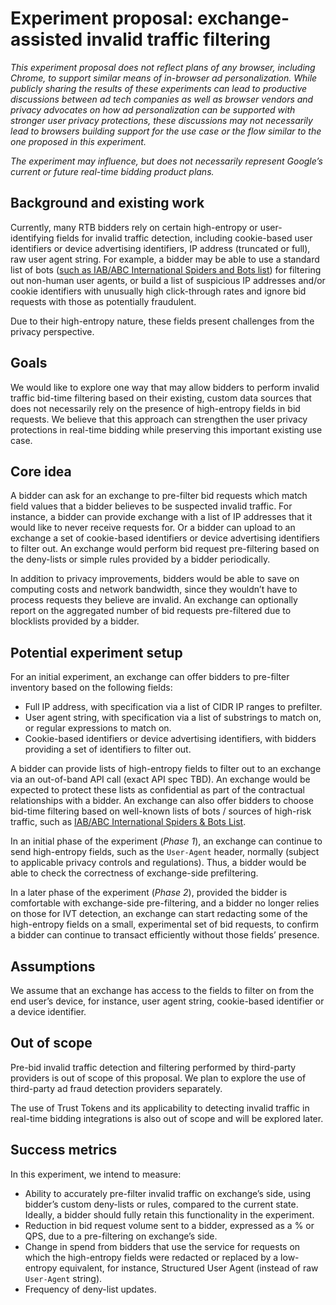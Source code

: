 # Experiment proposal: exchange-assisted invalid traffic filtering

*This experiment proposal does not reflect plans of any browser, including Chrome, to support similar means of in-browser ad personalization. While publicly sharing the results of these experiments can lead to productive discussions between ad tech companies as well as browser vendors and privacy advocates on how ad personalization can be supported with stronger user privacy protections, these discussions may not necessarily lead to browsers building support for the use case or the flow similar to the one proposed in this experiment.*

*The experiment may influence, but does not necessarily represent Google’s current or future real-time bidding product plans.*

## Background and existing work

Currently, many RTB bidders rely on certain high-entropy or user-identifying fields for invalid traffic detection, including cookie-based user identifiers or device advertising identifiers, IP address (truncated or full), raw user agent string. For example, a bidder may be able to use a standard list of bots ([such as IAB/ABC International Spiders and Bots list](https://www.iab.com/guidelines/iab-abc-international-spiders-bots-list/)) for filtering out non-human user agents, or build a list of suspicious IP addresses and/or cookie identifiers with unusually high click-through rates and ignore bid requests with those as potentially fraudulent.

Due to their high-entropy nature, these fields present challenges from the privacy perspective.

## Goals

We would like to explore one way that may allow bidders to perform invalid traffic bid-time filtering based on their existing, custom data sources that does not necessarily rely on the presence of high-entropy fields in bid requests. We believe that this approach can strengthen the user privacy protections in real-time bidding while preserving this important existing use case.

## Core idea

A bidder can ask for an exchange to pre-filter bid requests which match field values that a bidder believes to be suspected invalid traffic. For instance, a bidder can provide exchange with a list of IP addresses that it would like to never receive requests for. Or a bidder can upload to an exchange a set of cookie-based identifiers or device advertising identifiers to filter out. An exchange would perform bid request pre-filtering based on the deny-lists or simple rules provided by a bidder periodically.

In addition to privacy improvements, bidders would be able to save on computing costs and network bandwidth, since they wouldn’t have to process requests they believe are invalid. An exchange can optionally report on the aggregated number of bid requests pre-filtered due to blocklists provided by a bidder.

## Potential experiment setup

For an initial experiment, an exchange can offer bidders to pre-filter inventory based on the following fields:
- Full IP address, with specification via a list of CIDR IP ranges to prefilter.
- User agent string, with specification via a list of substrings to match on, or regular expressions to match on.
- Cookie-based identifiers or device advertising identifiers, with bidders providing a set of identifiers to filter out.

A bidder can provide lists of high-entropy fields to filter out to an exchange via an out-of-band API call (exact API spec TBD). An exchange would be expected to protect these lists as confidential as part of the contractual relationships with a bidder. An exchange can also offer bidders to choose bid-time filtering based on well-known lists of bots / sources of high-risk traffic, such as [IAB/ABC International Spiders & Bots List](https://www.iab.com/guidelines/iab-abc-international-spiders-bots-list/).

In an initial phase of the experiment (*Phase 1*), an exchange can continue to send high-entropy fields, such as the `User-Agent` header, normally (subject to applicable privacy controls and regulations). Thus, a bidder would be able to check the correctness of exchange-side prefiltering.

In a later phase of the experiment (*Phase 2*), provided the bidder is comfortable with exchange-side pre-filtering, and a bidder no longer relies on those for IVT detection, an exchange can start redacting some of the high-entropy fields on a small, experimental set of bid requests, to confirm a bidder can continue to transact efficiently without those fields’ presence.

## Assumptions

We assume that an exchange has access to the fields to filter on from the end user’s device, for instance, user agent string, cookie-based identifier or a device identifier.

## Out of scope

Pre-bid invalid traffic detection and filtering performed by third-party providers is out of scope of this proposal. We plan to explore the use of third-party ad fraud detection providers separately.

The use of Trust Tokens and its applicability to detecting invalid traffic in real-time bidding integrations is also out of scope and will be explored later.

## Success metrics

In this experiment, we intend to measure:
- Ability to accurately pre-filter invalid traffic on exchange’s side, using bidder’s custom deny-lists or rules, compared to the current state. Ideally, a bidder should fully retain this functionality in the experiment.
- Reduction in bid request volume sent to a bidder, expressed as a % or QPS, due to a pre-filtering on exchange’s side.
- Change in spend from bidders that use the service for requests on which the high-entropy fields were redacted or replaced by a low-entropy equivalent, for instance, Structured User Agent (instead of raw `User-Agent` string).
- Frequency of deny-list updates.

